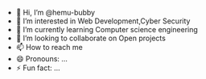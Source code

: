 - 👋 Hi, I’m @hemu-bubby
- 👀 I’m interested in Web Development,Cyber Security
- 🌱 I’m currently learning Computer science engineering
- 💞️ I’m looking to collaborate on Open projects
- 📫 How to reach me 
- 😄 Pronouns: ...
- ⚡ Fun fact: ...

<!---
hemu-bubby/hemu-bubby is a ✨ special ✨ repository because its `README.md` (this file) appears on your GitHub profile.
You can click the Preview link to take a look at your changes.
--->

